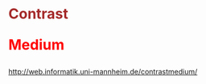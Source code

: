 # <p style='color:brown'>Contrast</p><p style='color:red'>Medium</p>
http://web.informatik.uni-mannheim.de/contrastmedium/
